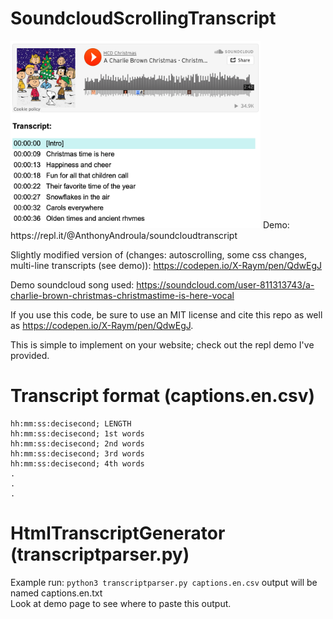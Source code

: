 # SoundcloudScrollingTranscript
<img src="https://github.com/AnthonyAndroulakis/SoundcloudScrollingTranscript/blob/master/screenshot.png" alt="screenshot" width="400" height="300" href="https://repl.it/@AnthonyAndroula/soundcloudtranscript">
Demo: https://repl.it/@AnthonyAndroula/soundcloudtranscript

Slightly modified version of (changes: autoscrolling, some css changes, multi-line transcripts (see demo)):
https://codepen.io/X-Raym/pen/QdwEgJ

Demo soundcloud song used: https://soundcloud.com/user-811313743/a-charlie-brown-christmas-christmastime-is-here-vocal

If you use this code, be sure to use an MIT license and cite this repo as well as https://codepen.io/X-Raym/pen/QdwEgJ.

This is simple to implement on your website; check out the repl demo I've provided.

# Transcript format (captions.en.csv)
```
hh:mm:ss:decisecond; LENGTH    
hh:mm:ss:decisecond; 1st words    
hh:mm:ss:decisecond; 2nd words    
hh:mm:ss:decisecond; 3rd words    
hh:mm:ss:decisecond; 4th words     
.     
.     
.     
```

# HtmlTranscriptGenerator (transcriptparser.py)
Example run: `python3 transcriptparser.py captions.en.csv` output will be named captions.en.txt      
Look at demo page to see where to paste this output.

